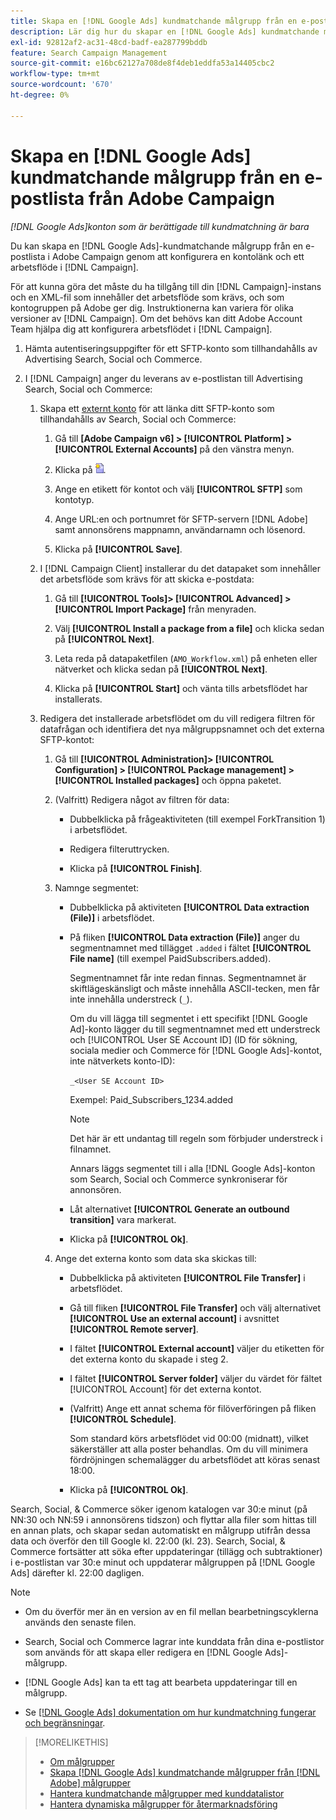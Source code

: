 ```yaml
---
title: Skapa en [!DNL Google Ads] kundmatchande målgrupp från en e-postlista från Adobe Campaign
description: Lär dig hur du skapar en [!DNL Google Ads] kundmatchande målgrupp utifrån en befintlig e-postlista från Adobe Campaign.
exl-id: 92812af2-ac31-48cd-badf-ea287799bddb
feature: Search Campaign Management
source-git-commit: e16bc62127a708de8f4deb1eddfa53a14405cbc2
workflow-type: tm+mt
source-wordcount: '670'
ht-degree: 0%

---
```


# Skapa en [!DNL Google Ads] kundmatchande målgrupp från en e-postlista från Adobe Campaign

*[!DNL Google Ads]konton som är berättigade till kundmatchning är bara*

Du kan skapa en [!DNL Google Ads]-kundmatchande målgrupp från en e-postlista i Adobe Campaign genom att konfigurera en kontolänk och ett arbetsflöde i [!DNL Campaign].

För att kunna göra det måste du ha tillgång till din [!DNL Campaign]-instans och en XML-fil som innehåller det arbetsflöde som krävs, och som kontogruppen på Adobe ger dig. Instruktionerna kan variera för olika versioner av [!DNL Campaign]. Om det behövs kan ditt Adobe Account Team hjälpa dig att konfigurera arbetsflödet i [!DNL Campaign].

1. Hämta autentiseringsuppgifter för ett SFTP-konto som tillhandahålls av Advertising Search, Social och Commerce.

1. I [!DNL Campaign] anger du leverans av e-postlistan till Advertising Search, Social och Commerce:

   1. Skapa ett [externt konto](https://experienceleague.adobe.com/docs/campaign-standard/using/administrating/application-settings/external-accounts.html?lang=sv-SE) för att länka ditt SFTP-konto som tillhandahålls av Search, Social och Commerce:

      1. Gå till **\[Adobe Campaign v6\] > [!UICONTROL Platform] >[!UICONTROL External Accounts]** på den vänstra menyn.

      1. Klicka på ![Skapa konto](/help/search-social-commerce/assets/campaign-create-account.png "Skapa konto").

      1. Ange en etikett för kontot och välj **[!UICONTROL SFTP]** som kontotyp.

      1. Ange URL:en och portnumret för SFTP-servern [!DNL Adobe] samt annonsörens mappnamn, användarnamn och lösenord.

      1. Klicka på **[!UICONTROL Save]**.

   1. I [!DNL Campaign Client] installerar du det datapaket som innehåller det arbetsflöde som krävs för att skicka e-postdata:

      1. Gå till **[!UICONTROL Tools]> [!UICONTROL Advanced] >[!UICONTROL Import Package]** från menyraden.

      1. Välj **[!UICONTROL Install a package from a file]** och klicka sedan på **[!UICONTROL Next]**.

      1. Leta reda på datapaketfilen (`AMO_Workflow.xml`) på enheten eller nätverket och klicka sedan på **[!UICONTROL Next]**.

      1. Klicka på **[!UICONTROL Start]** och vänta tills arbetsflödet har installerats.

   1. Redigera det installerade arbetsflödet om du vill redigera filtren för datafrågan och identifiera det nya målgruppsnamnet och det externa SFTP-kontot:

      1. Gå till **[!UICONTROL Administration]> [!UICONTROL Configuration] > [!UICONTROL Package management] >[!UICONTROL Installed packages]** och öppna paketet.

      1. (Valfritt) Redigera något av filtren för data:

         * Dubbelklicka på frågeaktiviteten (till exempel ForkTransition 1) i arbetsflödet.

         * Redigera filteruttrycken.

         * Klicka på **[!UICONTROL Finish]**.

      1. Namnge segmentet:

         * Dubbelklicka på aktiviteten **[!UICONTROL Data extraction (File)]** i arbetsflödet.

         * På fliken **[!UICONTROL Data extraction (File)]** anger du segmentnamnet med tillägget `.added` i fältet **[!UICONTROL File name]** (till exempel PaidSubscribers.added).

           Segmentnamnet får inte redan finnas. Segmentnamnet är skiftlägeskänsligt och måste innehålla ASCII-tecken, men får inte innehålla understreck (`_`).

           Om du vill lägga till segmentet i ett specifikt [!DNL Google Ad]-konto lägger du till segmentnamnet med ett understreck och [!UICONTROL User SE Account ID] (ID för sökning, sociala medier och Commerce för [!DNL Google Ads]-kontot, inte nätverkets konto-ID):

           `_<User SE Account ID>`

           Exempel: Paid_Subscribers_1234.added

           >[!NOTE]
           >
           >Det här är ett undantag till regeln som förbjuder understreck i filnamnet.

           Annars läggs segmentet till i alla [!DNL Google Ads]-konton som Search, Social och Commerce synkroniserar för annonsören.

         * Låt alternativet **[!UICONTROL Generate an outbound transition]** vara markerat.

         * Klicka på **[!UICONTROL Ok]**.

      1. Ange det externa konto som data ska skickas till:

         * Dubbelklicka på aktiviteten **[!UICONTROL File Transfer]** i arbetsflödet.

         * Gå till fliken **[!UICONTROL File Transfer]** och välj alternativet **[!UICONTROL Use an external account]** i avsnittet **[!UICONTROL Remote server]**.

         * I fältet **[!UICONTROL External account]** väljer du etiketten för det externa konto du skapade i steg 2.

         * I fältet **[!UICONTROL Server folder]** väljer du värdet för fältet [!UICONTROL Account] för det externa kontot.

         * (Valfritt) Ange ett annat schema för filöverföringen på fliken **[!UICONTROL Schedule]**.

           Som standard körs arbetsflödet vid 00:00 (midnatt), vilket säkerställer att alla poster behandlas. Om du vill minimera fördröjningen schemalägger du arbetsflödet att köras senast 18:00.

         * Klicka på **[!UICONTROL Ok]**.

Search, Social, &amp; Commerce söker igenom katalogen var 30:e minut (på NN:30 och NN:59 i annonsörens tidszon) och flyttar alla filer som hittas till en annan plats, och skapar sedan automatiskt en målgrupp utifrån dessa data och överför den till Google kl. 22:00 (kl. 23). Search, Social, &amp; Commerce fortsätter att söka efter uppdateringar (tillägg och subtraktioner) i e-postlistan var 30:e minut och uppdaterar målgruppen på [!DNL Google Ads] därefter kl. 22:00 dagligen.

>[!NOTE]
>
>* Om du överför mer än en version av en fil mellan bearbetningscyklerna används den senaste filen.
>
>* Search, Social och Commerce lagrar inte kunddata från dina e-postlistor som används för att skapa eller redigera en [!DNL Google Ads]-målgrupp.
>
>* [!DNL Google Ads] kan ta ett tag att bearbeta uppdateringar till en målgrupp.
>
>* Se [[!DNL Google Ads] dokumentation om hur kundmatchning fungerar och begränsningar](https://support.google.com/displayvideo/answer/9539301).

>[!MORELIKETHIS]
>
>* [Om målgrupper](audience-about.md)
>* [Skapa [!DNL Google Ads] kundmatchande målgrupper från [!DNL Adobe] målgrupper](google-audience-from-adobe-audience.md)
>* [Hantera kundmatchande målgrupper med kunddatalistor](audience-from-customer-data-list.md)
>* [Hantera dynamiska målgrupper för återmarknadsföring](audience-dynamic-remarketing-manage.md)

